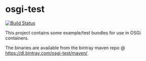 # osgi-test
[![Build Status](https://travis-ci.org/duckAsteroid/osgi-test.svg?branch=master)](https://travis-ci.org/duckAsteroid/osgi-test)

This project contains some example/test bundles for use in OSGi
containers.

The binaries are available from the bintray maven repo @ https://dl.bintray.com/osgi-test/maven/


